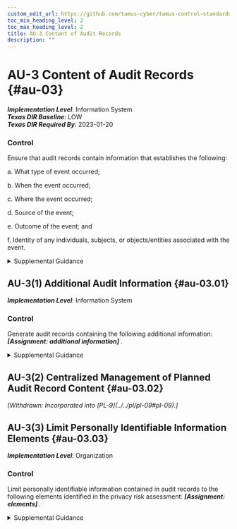 ```yaml
---
custom_edit_url: https://github.com/tamus-cyber/tamus-control-standards/tree/main/content/tamus.edu/TAMUS_profile.xml
toc_min_heading_level: 2
toc_max_heading_level: 2
title: AU-3 Content of Audit Records
description: ""
---
```


# AU-3 Content of Audit Records {#au-03}

_**Implementation Level**_: Information System\
_**Texas DIR Baseline**_: LOW\
_**Texas DIR Required By**_: 2023-01-20

### Control

Ensure that audit records contain information that establishes the following:

a. What type of event occurred;

b. When the event occurred;

c. Where the event occurred;

d. Source of the event;

e. Outcome of the event; and

f. Identity of any individuals, subjects, or objects/entities associated with the event.

<details>
  <summary>Supplemental Guidance</summary>

Audit record content that may be necessary to support the auditing function includes event descriptions (item a), time stamps (item b), source and destination addresses (item c), user or process identifiers (items d and f), success or fail indications (item e), and filenames involved (items a, c, e, and f) . Event outcomes include indicators of event success or failure and event-specific results, such as the system security and privacy posture after the event occurred. Organizations consider how audit records can reveal information about individuals that may give rise to privacy risks and how best to mitigate such risks. For example, there is the potential to reveal personally identifiable information in the audit trail, especially if the trail records inputs or is based on patterns or time of usage.

</details>

## AU-3(1) Additional Audit Information {#au-03.01}

_**Implementation Level**_: Information System

### Control

Generate audit records containing the following additional information: <strong> <em>[Assignment: additional information]</em> </strong>.

<details>
  <summary>Supplemental Guidance</summary>

The ability to add information generated in audit records is dependent on system functionality to configure the audit record content. Organizations may consider additional information in audit records including, but not limited to, access control or flow control rules invoked and individual identities of group account users. Organizations may also consider limiting additional audit record information to only information that is explicitly needed for audit requirements. This facilitates the use of audit trails and audit logs by not including information in audit records that could potentially be misleading, make it more difficult to locate information of interest, or increase the risk to individuals' privacy.

</details>

## AU-3(2) Centralized Management of Planned Audit Record Content {#au-03.02}


<prop xmlns="http://csrc.nist.gov/ns/oscal/1.0" name="status" value="withdrawn">
               <em>[Withdrawn: Incorporated into [PL-9](../../pl/pl-09#pl-09).]</em>
            </prop>
            

## AU-3(3) Limit Personally Identifiable Information Elements {#au-03.03}

_**Implementation Level**_: Organization

### Control

Limit personally identifiable information contained in audit records to the following elements identified in the privacy risk assessment: <strong> <em>[Assignment: elements]</em> </strong>.

<details>
  <summary>Supplemental Guidance</summary>

Limiting personally identifiable information in audit records when such information is not needed for operational purposes helps reduce the level of privacy risk created by a system.

</details>

